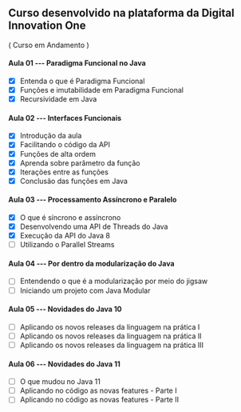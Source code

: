 ## Curso desenvolvido na plataforma da Digital Innovation One

( Curso em Andamento )

#### Aula 01 --- Paradigma Funcional no Java

 - [x] Entenda o que é Paradigma Funcional
 - [x]  Funções e imutabilidade em Paradigma Funcional
 - [x] Recursividade em Java
 
 #### Aula 02 --- Interfaces Funcionais
 
 - [x] Introdução da aula
 - [x] Facilitando o código da API
 - [x] Funções de alta ordem
 - [x] Aprenda sobre parâmetro da função
 - [x] Iterações entre as funções
 - [x] Conclusão das funções em Java
 
 #### Aula 03 --- Processamento Assíncrono e Paralelo
 
 - [x] O que é síncrono e assíncrono
 - [x] Desenvolvendo uma API de Threads do Java
 - [x] Execução da API do Java 8
 - [ ] Utilizando o Parallel Streams
 
 #### Aula 04 --- Por dentro da modularização do Java
 
 - [ ] Entendendo o que é a modularização por meio do jigsaw
 - [ ] Iniciando um projeto com Java Modular
 
 #### Aula 05 --- Novidades do Java 10
 
 - [ ] Aplicando os novos releases da linguagem na prática I
 - [ ] Aplicando os novos releases da linguagem na prática II
 - [ ] Aplicando os novos releases da linguagem na prática III
 
 #### Aula 06 --- Novidades do Java 11
 - [ ] O que mudou no Java 11
 - [ ] Aplicando no código as novas features - Parte I
 - [ ] Aplicando no código as novas features - Parte II

